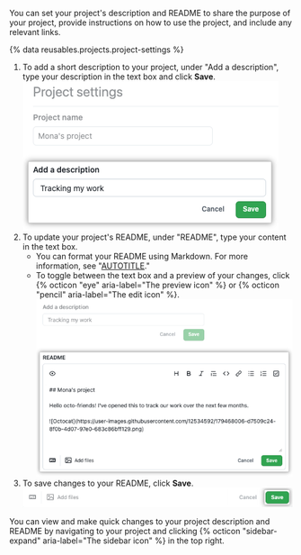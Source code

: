 You can set your project's description and README to share the purpose of your project, provide instructions on how to use the project, and include any relevant links.

{% data reusables.projects.project-settings %}
1. To add a short description to your project, under "Add a description", type your description in the text box  and click **Save**.
  ![Screenshot showing the 'Add my description' settings](/assets/images/help/projects-v2/edit-description.png)
1. To update your project's README, under "README", type your content in the text box.
   - You can format your README using Markdown. For more information, see "[AUTOTITLE](/get-started/writing-on-github/getting-started-with-writing-and-formatting-on-github/basic-writing-and-formatting-syntax)."
   - To toggle between the text box and a preview of your changes, click {% octicon "eye" aria-label="The preview icon" %} or {% octicon "pencil" aria-label="The edit icon" %}.
  ![Screenshot showing editing a project's README](/assets/images/help/projects-v2/edit-readme.png)
1. To save changes to your README, click **Save**.
  ![Screenshot showing the 'Save' button for a project's README](/assets/images/help/projects-v2/save-readme-button.png)

You can view and make quick changes to your project description and README by navigating to your project and clicking {% octicon "sidebar-expand" aria-label="The sidebar icon" %} in the top right.
